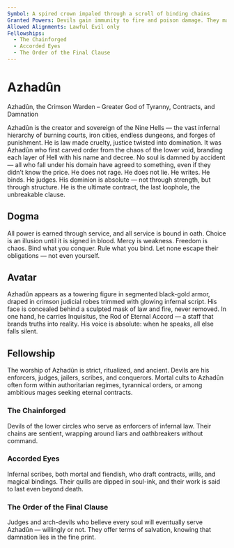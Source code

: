 ```yaml
---
Symbol: A spired crown impaled through a scroll of binding chains
Granted Powers: Devils gain immunity to fire and poison damage. They may invoke Hellish Rebuke once per long rest, and their contracts can bind souls with divine sanction across all planes unless explicitly warded.
Allowed Alignments: Lawful Evil only
Fellowships:
  - The Chainforged
  - Accorded Eyes
  - The Order of the Final Clause
---
```


# Azhadûn

Azhadûn, the Crimson Warden – Greater God of Tyranny, Contracts, and Damnation

Azhadûn is the creator and sovereign of the Nine Hells — the vast infernal hierarchy of burning courts, iron cities, endless dungeons, and forges of punishment. He is law made cruelty, justice twisted into domination. It was Azhadûn who first carved order from the chaos of the lower void, branding each layer of Hell with his name and decree. No soul is damned by accident — all who fall under his domain have agreed to something, even if they didn’t know the price.
He does not rage. He does not lie. He writes. He binds. He judges. His dominion is absolute — not through strength, but through structure. He is the ultimate contract, the last loophole, the unbreakable clause.

## Dogma
 All power is earned through service, and all service is bound in oath. Choice is an illusion until it is signed in blood. Mercy is weakness. Freedom is chaos. Bind what you conquer. Rule what you bind. Let none escape their obligations — not even yourself.

## Avatar
 Azhadûn appears as a towering figure in segmented black-gold armor, draped in crimson judicial robes trimmed with glowing infernal script. His face is concealed behind a sculpted mask of law and fire, never removed. In one hand, he carries Inquisitus, the Rod of Eternal Accord — a staff that brands truths into reality. His voice is absolute: when he speaks, all else falls silent.

## Fellowship
 The worship of Azhadûn is strict, ritualized, and ancient. Devils are his enforcers, judges, jailers, scribes, and conquerors. Mortal cults to Azhadûn often form within authoritarian regimes, tyrannical orders, or among ambitious mages seeking eternal contracts.

### The Chainforged
Devils of the lower circles who serve as enforcers of infernal law. Their chains are sentient, wrapping around liars and oathbreakers without command.

### Accorded Eyes
Infernal scribes, both mortal and fiendish, who draft contracts, wills, and magical bindings. Their quills are dipped in soul-ink, and their work is said to last even beyond death.

### The Order of the Final Clause
Judges and arch-devils who believe every soul will eventually serve Azhadûn — willingly or not. They offer terms of salvation, knowing that damnation lies in the fine print.